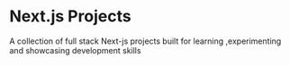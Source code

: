 # Next.js Projects

A collection of  full stack Next-js projects built for learning ,experimenting and showcasing development skills